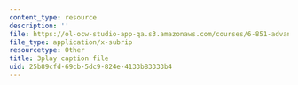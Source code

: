 ```yaml
---
content_type: resource
description: ''
file: https://ol-ocw-studio-app-qa.s3.amazonaws.com/courses/6-851-advanced-data-structures-spring-2012/25b89cfd69cb5dc9824e4133b83333b4_NoOYvZvH_FU.vtt
file_type: application/x-subrip
resourcetype: Other
title: 3play caption file
uid: 25b89cfd-69cb-5dc9-824e-4133b83333b4
---
```

